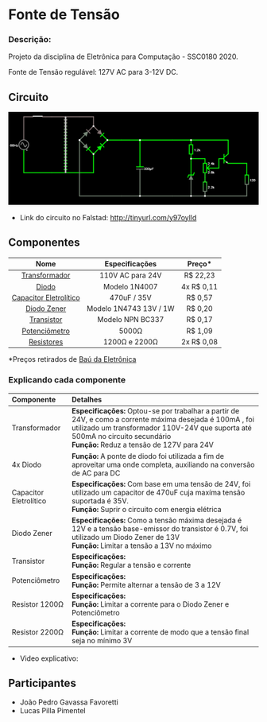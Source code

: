 # Fonte de Tensão


### Descrição: 
Projeto da disciplina de Eletrônica para Computação - SSC0180 2020.

Fonte de Tensão regulável: 127V AC para 3-12V DC. 



## Circuito

![](diagrama2.png)

- Link do circuito no Falstad: http://tinyurl.com/y97oylld


## Componentes

| Nome | Especificações | Preço\* |
|:---:|:---:|:---:|
| [Transformador](https://www.baudaeletronica.com.br/transformador-trafo-12v-12v-500ma-110-220vac.html) | 110V AC para 24V | R$ 22,23 |
| [Diodo](https://www.baudaeletronica.com.br/transistor-npn-bc337.html) | Modelo 1N4007 | 4x R$ 0,11 |
| [Capacitor Eletrolítico](https://www.baudaeletronica.com.br/capacitor-eletrolitico-470uf-35v.html) | 470uF / 35V | R$ 0,57 |
| [Diodo Zener](https://www.baudaeletronica.com.br/diodo-zener-1n4743-13v-1w.html) | Modelo 1N4743 13V / 1W | R$ 0,20 |
| [Transistor](https://www.baudaeletronica.com.br/transistor-npn-bc337.html) | Modelo NPN BC337 | R$ 0,17 |
| [Potenciômetro](https://www.baudaeletronica.com.br/potenciometro-linear-de-5k-5000.html) | 5000Ω | R$ 1,09 |
| [Resistores](https://www.baudaeletronica.com.br/resistor-1k2-5-1-4w.html) | 1200Ω e 2200Ω | 2x R$ 0,08 |

  \*Preços retirados de [Baú da Eletrônica](https://www.baudaeletronica.com.br/?gclid=EAIaIQobChMIxuPE1v6D6gIVl4aRCh1Mmwj7EAAYASAAEgI8n_D_BwE)


### Explicando cada componente

| Componente | Detalhes | 
|:---|:---|
| Transformador | **Especificações:** Optou-se por trabalhar a partir de 24V, e como a corrente máxima desejada é 100mA , foi utilizado um transformador 110V-24V que suporta até 500mA no circuito secundário </br> **Função:** Reduz a tensão de 127V para 24V |
| 4x Diodo | **Função:** A ponte de diodo foi utilizada a fim de aproveitar uma onde completa, auxiliando na conversão de AC para DC |
| Capacitor Eletrolítico | **Especificações:** Com base em uma tensão de 24V, foi utilizado um capacitor de 470uF cuja maxíma tensão suportada é 35V. </br> **Função:** Suprir o circuito com energia elétrica |
| Diodo Zener | **Especificações:** Como a tensão máxima desejada é 12V e a tensão base-emissor do transistor é 0.7V, foi utilizado um Diodo Zener de 13V </br> **Função:** Limitar a tensão a 13V no máximo |
| Transistor | **Especificações:** </br> **Função:** Regular a tensão e corrente |
| Potenciômetro | **Especificações:**  </br> **Função:** Permite alternar a tensão de 3 a 12V |
| Resistor 1200Ω | **Especificações:** </br> **Função:** Limitar a corrente para o Diodo Zener e Potenciômetro |
| Resistor 2200Ω | **Especificações:** </br> **Função:** Limitar a corrente de modo que a tensão final seja no mínimo 3V |
- Video explicativo: 



## Participantes
- João Pedro Gavassa Favoretti 
- Lucas Pilla Pimentel 
